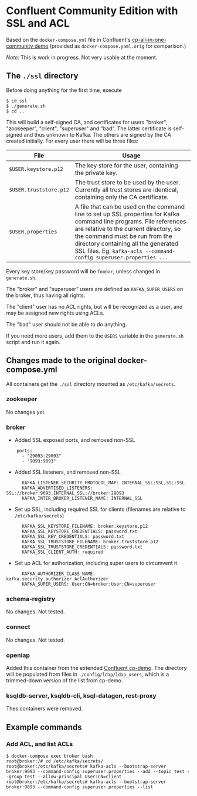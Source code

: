 # Confluent Community Edition with SSL and ACL

Based on the `docker-compose.yml` file in Confluent's
[cp-all-in-one-community demo](https://github.com/confluentinc/cp-all-in-one/tree/5.5.1-post/cp-all-in-one-community)
(provided as `docker-compose.yaml.orig` for comparison.)

*Note*: This is work in progress. Not very usable at the moment.

## The `./ssl` directory

Before doing anything for the first time, execute
```
$ cd ssl
$ ./generate.sh
$ cd ..
```
This will build a self-signed CA, and certificates for users "broker", "zookeeper", "client",
"superuser" and "bad". The latter certificate is self-signed and thus unknown
to Kafka. The others are signed by the CA created initially. For every user
there will be three files:

| File                   | Usage |
|------------------------|-------|
| `$USER.keystore.p12`   | The key store for the user, containing the private key. |
| `$USER.truststore.p12` | The trust store to be used by the user. Currently all trust stores are identical, containing only the CA certificate. |
| `$USER.properties`     | A file that can be used on the command line to set up SSL properties for Kafka command line programs. File references are relative to the current directory, so the command must be run from the directory containing all the generated SSL files. Eg. `kafka-acls --command-config superuser.properties ...` |

Every key store/key password will be `foobar`, unless changed in `generate.sh`.

The "broker" and "superuser" users are defined as `KAFKA_SUPER_USERS` on the broker,
thus having all rights.

The "client" user has no ACL rights, but will be recognized as a user, and may
be assigned new rights using ACLs.

The "bad" user should not be able to do anything.

If you need more users, add them to the `USERS` variable in the `generate.sh` script and run it again.
 
## Changes made to the original docker-compose.yml

All containers get the `./ssl` directory mounted as `/etc/kafka/secrets`.

### zookeeper

No changes yet.

### broker

* Added SSL exposed ports, and removed non-SSL
```
    ports:
      - "29093:29093"
      - "9093:9093"
```

* Added SSL listeners, and removed non-SSL
```
      KAFKA_LISTENER_SECURITY_PROTOCOL_MAP: INTERNAL_SSL:SSL,SSL:SSL
      KAFKA_ADVERTISED_LISTENERS: SSL://broker:9093,INTERNAL_SSL://broker:29093
      KAFKA_INTER_BROKER_LISTENER_NAME: INTERNAL_SSL
```

* Set up SSL, including required SSL for clients (filenames are relative to `/etc/kafka/secrets`)
```
      KAFKA_SSL_KEYSTORE_FILENAME: broker.keystore.p12
      KAFKA_SSL_KEYSTORE_CREDENTIALS: password.txt
      KAFKA_SSL_KEY_CREDENTIALS: password.txt
      KAFKA_SSL_TRUSTSTORE_FILENAME: broker.truststore.p12
      KAFKA_SSL_TRUSTSTORE_CREDENTIALS: password.txt
      KAFKA_SSL_CLIENT_AUTH: required
```

* Set up ACL for authorization, including super users to circumvent it
```
      KAFKA_AUTHORIZER_CLASS_NAME: kafka.security.authorizer.AclAuthorizer
      KAFKA_SUPER_USERS: User:CN=broker;User:CN=superuser
```

### schema-registry

No changes. Not tested.

### connect

No changes. Not tested.

### openlap

Added this container from the extended
[Confluent cp-demo](https://github.com/confluentinc/cp-demo). The directory
will be populated from files in `./config/ldap/ldap_users`, which is a
trimmed-down version of the list from cp-demo.

### ksqldb-server, ksqldb-cli, ksql-datagen, rest-proxy

Thes containers were removed.

## Example commands

### Add ACL, and list ACLs
```
$ docker-compose exec broker bash
root@broker:/# cd /etc/kafka/secrets/
root@broker:/etc/kafka/secrets# kafka-acls --bootstrap-server broker:9093 --command-config superuser.properties --add --topic test --group test --allow-principal User:CN=client
root@broker:/etc/kafka/secrets# kafka-acls --bootstrap-server broker:9093 --command-config superuser.properties --list
```
